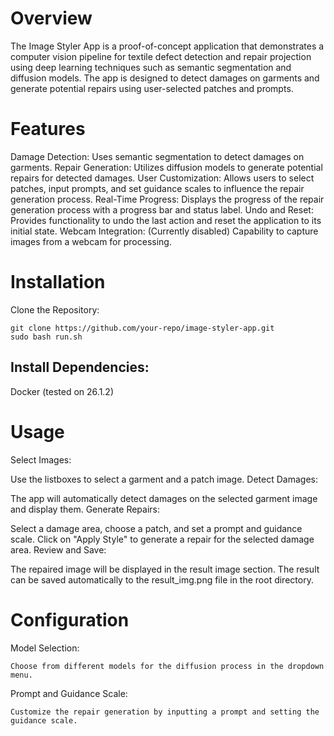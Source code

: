 # Overview
The Image Styler App is a proof-of-concept application that demonstrates a computer vision pipeline for textile defect detection and repair projection using deep learning techniques such as semantic segmentation and diffusion models. The app is designed to detect damages on garments and generate potential repairs using user-selected patches and prompts.

# Features
Damage Detection: Uses semantic segmentation to detect damages on garments.
Repair Generation: Utilizes diffusion models to generate potential repairs for detected damages.
User Customization: Allows users to select patches, input prompts, and set guidance scales to influence the repair generation process.
Real-Time Progress: Displays the progress of the repair generation process with a progress bar and status label.
Undo and Reset: Provides functionality to undo the last action and reset the application to its initial state.
Webcam Integration: (Currently disabled) Capability to capture images from a webcam for processing.

# Installation
Clone the Repository:

    git clone https://github.com/your-repo/image-styler-app.git
    sudo bash run.sh


## Install Dependencies:

Docker (tested on 26.1.2)



# Usage
Select Images:

Use the listboxes to select a garment and a patch image.
Detect Damages:

The app will automatically detect damages on the selected garment image and display them.
Generate Repairs:

Select a damage area, choose a patch, and set a prompt and guidance scale.
Click on "Apply Style" to generate a repair for the selected damage area.
Review and Save:

The repaired image will be displayed in the result image section.
The result can be saved automatically to the result_img.png file in the root directory.

# Configuration
Model Selection:

    Choose from different models for the diffusion process in the dropdown menu.
Prompt and Guidance Scale:

    Customize the repair generation by inputting a prompt and setting the guidance scale.